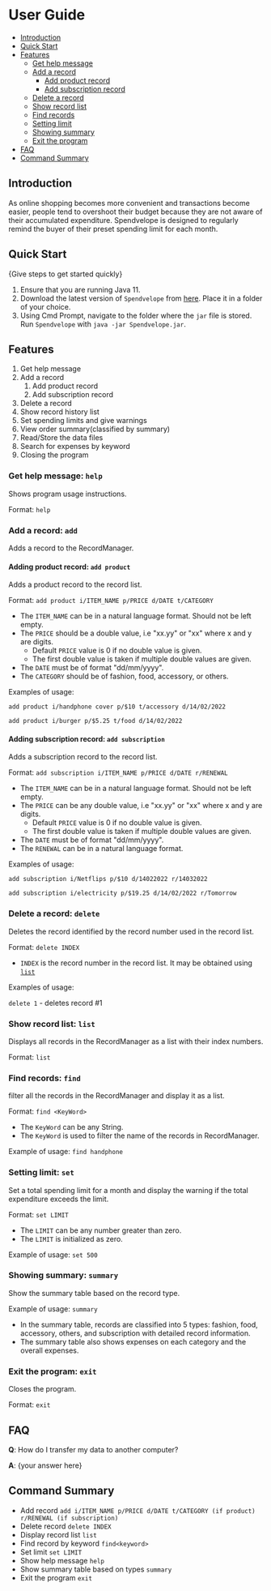 # User Guide

- [Introduction](#introduction)
- [Quick Start](#quick-start)
- [Features](#features)
  - [Get help message](#get-help-message-help)
  - [Add a record](#add-a-record-add)
    - [Add product record](#adding-product-record-add-product)
    - [Add subscription record](#adding-subscription-record-add-subscription)
  - [Delete a record](#delete-a-record-delete)
  - [Show record list](#show-record-list-list)
  - [Find records](#find-records-find)
  - [Setting limit](#setting-limit-set)
  - [Showing summary](#showing-summary-summary)
  - [Exit the program](#exit-the-program-exit)
- [FAQ](#faq)
- [Command Summary](#command-summary)

## Introduction

As online shopping becomes more convenient and transactions become easier, people tend to overshoot their budget
because they are not aware of their accumulated expenditure.
Spendvelope is designed to regularly remind the buyer of their preset spending limit for each month.


## Quick Start

{Give steps to get started quickly}

1. Ensure that you are running Java 11.
2. Download the latest version of `Spendvelope` from [here](https://github.com/AY2122S2-CS2113-F12-1/tp/releases/tag/v1.0).
Place it in a folder of your choice.
3. Using Cmd Prompt, navigate to the folder where the `jar` file is stored. Run `Spendvelope` with 
`java -jar Spendvelope.jar`.

## Features 
1. Get help message
2. Add a record
   1. Add product record
   2. Add subscription record
3. Delete a record
4. Show record history list
5. Set spending limits and give warnings
6. View order summary(classified by summary)
7. Read/Store the data files
8. Search for expenses by keyword
9. Closing the program

### Get help message: `help`
Shows program usage instructions.

Format: `help`

### Add a record: `add`
Adds a record to the RecordManager.

#### Adding product record: `add product`
Adds a product record to the record list.

Format: `add product i/ITEM_NAME p/PRICE d/DATE t/CATEGORY`

* The `ITEM_NAME` can be in a natural language format. Should not be left empty.
* The `PRICE` should be a double value, i.e "xx.yy" or "xx" where x and y are digits.
  * Default `PRICE` value is 0 if no double value is given.
  * The first double value is taken if multiple double values are given.
* The `DATE` must be of format "dd/mm/yyyy".
* The `CATEGORY` should be of fashion, food, accessory, or others.  

Examples of usage: 

`add product i/handphone cover p/$10 t/accessory d/14/02/2022`

`add product i/burger p/$5.25 t/food d/14/02/2022`

#### Adding subscription record: `add subscription`
Adds a subscription record to the record list.

Format: `add subscription i/ITEM_NAME p/PRICE d/DATE r/RENEWAL`

* The `ITEM_NAME` can be in a natural language format. Should not be left empty.
* The `PRICE` can be any double value, i.e "xx.yy" or "xx" where x and y are digits.
  * Default `PRICE` value is 0 if no double value is given.
  * The first double value is taken if multiple double values are given.
* The `DATE` must be of format "dd/mm/yyyy".
* The `RENEWAL` can be in a natural language format.

Examples of usage:

`add subscription i/Netflips p/$10 d/14022022 r/14032022`

`add subscription i/electricity p/$19.25 d/14/02/2022 r/Tomorrow`

### Delete a record: `delete`
Deletes the record identified by the record number used in the record list.

Format: `delete INDEX`

* `INDEX` is the record number in the record list. It may be obtained using [`list`](#show-record-list-list)

Examples of usage:

`delete 1` - deletes record #1

### Show record list: `list`
Displays all records in the RecordManager as a list with their index numbers.

Format: `list`

### Find records: `find`
filter all the records in the RecordManager and display it as a list.

Format: `find <KeyWord>`

* The `KeyWord` can be any String.
* The `KeyWord` is used to filter the name of the records in RecordManager.

Example of usage: `find handphone`

### Setting limit: `set`
Set a total spending limit for a month and display the warning
if the total expenditure exceeds the limit.

Format: `set LIMIT`

* The `LIMIT` can be any number greater than zero.
* The `LIMIT` is initialized as zero.

Example of usage: `set 500`

### Showing summary: `summary`
Show the summary table based on the record type.

Example of usage: `summary`

* In the summary table, records are classified into 5 types:
fashion, food, accessory, others, and subscription with detailed record information.
* The summary table also shows expenses on each category and the overall expenses.

### Exit the program: `exit`
Closes the program.

Format: `exit`

## FAQ

**Q**: How do I transfer my data to another computer? 

**A**: {your answer here}

## Command Summary


* Add record `add i/ITEM_NAME p/PRICE d/DATE t/CATEGORY (if product) r/RENEWAL (if subscription)`
* Delete record `delete INDEX`
* Display record list `list`
* Find record by keyword `find<keyword>`
* Set limit `set LIMIT`
* Show help message `help`
* Show summary table based on types `summary`
* Exit the program `exit`
